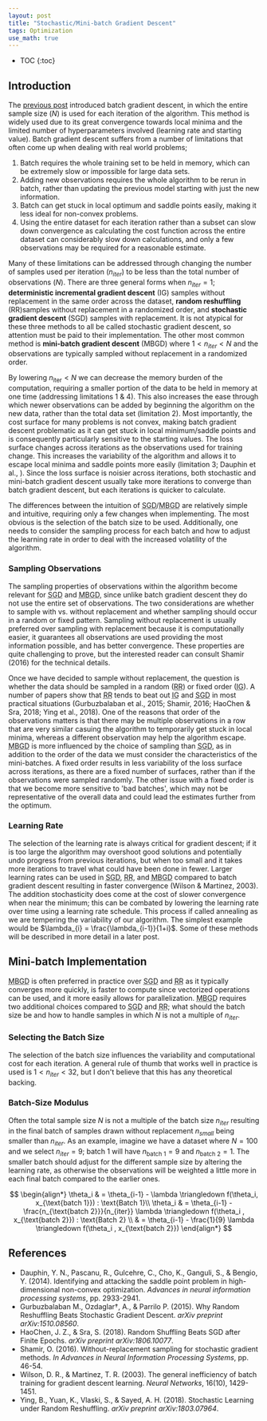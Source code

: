 ```yaml
---
layout: post
title: "Stochastic/Mini-batch Gradient Descent"
tags: Optimization
use_math: true
---
```


* TOC
{:toc}

<script type='text/javascript' src='http://ajax.googleapis.com/ajax/libs/jquery/1.4.1/jquery.min.js'></script>
<script type='text/javascript' src='javascript/touchHover.js'></script>

## Introduction

The [previous post](\2018\07\24\BatchGD.html) introduced batch gradient descent, in which the entire sample size ($N$) is used for each iteration of the algorithm. This method is widely used due to its great convergence towards local minima and the limited number of hyperparameters involved (learning rate and starting value). Batch gradient descent suffers from a number of limitations that often come up when dealing with real world problems;

1. Batch requires the whole training set to be held in memory, which can be extremely slow or impossible for large data sets.
2. Adding new observations requires the whole algorithm to be rerun in batch, rather than updating the previous model starting with just the new information.
3. Batch can get stuck in local optimum and saddle points easily, making it less ideal for non-convex problems.
4. Using the entire dataset for each iteration rather than a subset can slow down convergence as calculating the cost function across the entire dataset can considerably slow down calculations, and only a few observations may be required for a reasonable estimate.

Many of these limitations can be addressed through changing the number of samples used per iteration $(n_{iter})$ to be less than the total number of observations $(N)$. There are three general forms when $n_{iter}=1$; **deterministic incremental gradient descent** (IG) samples without replacement in the same order across the dataset, **random reshuffling** (RR)samples without replacement in a randomized order, and **stochastic gradient descent** (SGD) samples with replacement. It is not atypical for these three methods to all be called stochastic gradient descent, so attention must be paid to their implementation. The other most common method is **mini-batch gradient descent** (MBGD) where $1<n_{iter}<N$ and the observations are typically sampled without replacement in a randomized order.  

By lowering $n_{\text{iter}}<N$ we can decrease the memory burden of the computation, requiring a smaller portion of the data to be held in memory at one time (addressing limitations 1 & 4). This also increases the ease through which newer observations can be added by beginning the algorithm on the new data, rather than the total data set (limitation 2). Most importantly, the cost surface for many problems is not convex, making batch gradient descent problematic as it can get stuck in local minimum/saddle points and is consequently particularly sensitive to the starting values. The loss surface changes across iterations as the observations used for training change. This increases the variability of the algorithm and allows it to escape local minima and saddle points more easily (limitation 3; Dauphin et al., ). Since the loss surface is noisier across iterations, both stochastic and mini-batch gradient descent usually take more iterations to converge than batch gradient descent, but each iterations is quicker to calculate.  

The differences between the intuition of <abbr title="Stochastic Gradient Descent">SGD</abbr>/<abbr title="Mini-batch Gradient Descent">MBGD</abbr> are relatively simple and intuitive, requiring only a few changes when implementing. The most obvious is the selection of the batch size to be used. Additionally, one needs to consider the sampling process for each batch and how to adjust the learning rate in order to deal with the increased volatility of the algorithm.

### Sampling Observations

The sampling properties of observations within the algorithm become relevant for <abbr title="Stochastic Gradient Descent">SGD</abbr> and <abbr title="Mini-batch Gradient Descent">MBGD</abbr>, since unlike batch gradient descent they do not use the entire set of observations. The two considerations are whether to sample with vs. without replacement and whether sampling should occur in a random or fixed pattern. Sampling without replacement is usually preferred over sampling with replacement because it is computationally easier, it guarantees all observations are used providing the most information possible, and has better convergence. These properties are quite challenging to prove, but the interested reader can consult Shamir (2016) for the technical details.

Once we have decided to sample without replacement, the question is whether the data should be sampled in a random (<abbr title="Random Reshuffling">RR</abbr>) or fixed order (<abbr title="Deterministic Incremental Gradient Descent">IG</abbr>). A number of papers show that <abbr title="Random Reshuffling">RR</abbr> tends to beat out <abbr title="Deterministic Incremental Gradient Descent">IG</abbr> and <abbr title="Stochastic Gradient Descent">SGD</abbr> in most practical situations (Gurbuzbalaban et al., 2015; Shamir, 2016; HaoChen & Sra, 2018; Ying et al., 2018). One of the reasons that order of the observations matters is that there may be multiple observations in a row that are very similar casuing the algorithm to temporarily get stuck in local minima, whereas a different observation may help the algorithm escape. <abbr title="Mini-batch Gradient Descent">MBGD</abbr> is more influenced by the choice of sampling than <abbr title="Stochastic Gradient Descent">SGD</abbr>, as in addition to the order of the data we must consider the characteristics of the mini-batches. A fixed order results in less variability of the loss surface across iterations, as there are a fixed number of surfaces, rather than if the observations were sampled randomly. The other issue with a fixed order is that we become more sensitive to 'bad batches', which may not be representative of the overall data and could lead the estimates further from the optimum.

### Learning Rate

The selection of the learning rate is always critical for gradient descent; if it is too large the algorithm may overshoot good solutions and potentially undo progress from previous iterations, but when too small and it takes more iterations to travel what could have been done in fewer. Larger learning rates can be used in <abbr title="Stochastic Gradient Descent">SGD</abbr>, <abbr title="Random Reshuffling">RR</abbr>, and <abbr title="Mini-batch Gradient Descent">MBGD</abbr> compared to batch gradient descent resulting in faster convergence (Wilson & Martinez, 2003). The addition stochasticity does come at the cost of slower convergence when near the minimum; this can be combated by lowering the learning rate over time using a learning rate schedule. This process if called annealing as we are tempering the variability of our algorithm. The simplest example would be $\lambda_{i} = \frac{\lambda_{i-1}}{1+i}$. Some of these methods will be described in more detail in a later post.

## Mini-batch Implementation

<abbr title="Mini-batch Gradient Descent">MBGD</abbr> is often preferred in practice over <abbr title="Stochastic Gradient Descent">SGD</abbr> and <abbr title="Random Reshuffling">RR</abbr> as it typically converges more quickly, is faster to compute since vectorized operations can be used, and it more easily allows for parallelization. <abbr title="Mini-batch Gradient Descent">MBGD</abbr> requires two additional choices compared to <abbr title="Stochastic Gradient Descent">SGD</abbr> and <abbr title="Random Reshuffling">RR</abbr>; what should the batch size be and how to handle samples in which $N$ is not a multiple of $n_{iter}$.

### Selecting the Batch Size

The selection of the batch size influences the variability and computational cost for each iteration. A general rule of thumb that works well in practice is used is $1<n_{iter}<32$, but I don't believe that this has any theoretical backing.

### Batch-Size Modulus

Often the total sample size $N$ is not a multiple of the batch size $n_{iter}$ resulting in the final batch of samples drawn without replacement $n_{small}$ being smaller than $n_{iter}$. As an example, imagine we have a dataset where $N=100$ and we select $n_{iter}= 9$; batch 1 will have $n_{\text{batch 1}}=9$ and $n_{\text{batch 2}}=1$. The smaller batch should adjust for the different sample size by altering the learning rate, as otherwise the observations will be weighted a little more in each final batch compared to the earlier ones.

$$
\begin{align*}
\theta_i & = \theta_{i-1} - \lambda \triangledown f(\theta_i, x_{\text{batch 1}}) : \text{Batch 1}\\
\theta_i & = \theta_{i-1} - \frac{n_{\text{batch 2}}}{n_{iter}} \lambda \triangledown f(\theta_i , x_{\text{batch 2}}) : \text{Batch 2} \\
& = \theta_{i-1} - \frac{1}{9} \lambda \triangledown f(\theta_i , x_{\text{batch 2}})
\end{align*}
$$

## References

- Dauphin, Y. N., Pascanu, R., Gulcehre, C., Cho, K., Ganguli, S., & Bengio, Y. (2014). Identifying and attacking the saddle point problem in high-dimensional non-convex optimization. *Advances in neural information processing systems*, pp. 2933-2941.
- Gurbuzbalaban M., Ozdaglar†, A., & Parrilo P. (2015). Why Random Reshuffling Beats Stochastic Gradient Descent. *arXiv preprint arXiv:1510.08560*.
- HaoChen, J. Z., & Sra, S. (2018). Random Shuffling Beats SGD after Finite Epochs. *arXiv preprint arXiv:1806.10077*.
- Shamir, O. (2016). Without-replacement sampling for stochastic gradient methods. *In Advances in Neural Information Processing Systems*, pp. 46-54.
- Wilson, D. R., & Martinez, T. R. (2003). The general inefficiency of batch training for gradient descent learning. *Neural Networks*, 16(10), 1429-1451.
- Ying, B., Yuan, K., Vlaski, S., & Sayed, A. H. (2018). Stochastic Learning under Random Reshuffling. *arXiv preprint arXiv:1803.07964*.
